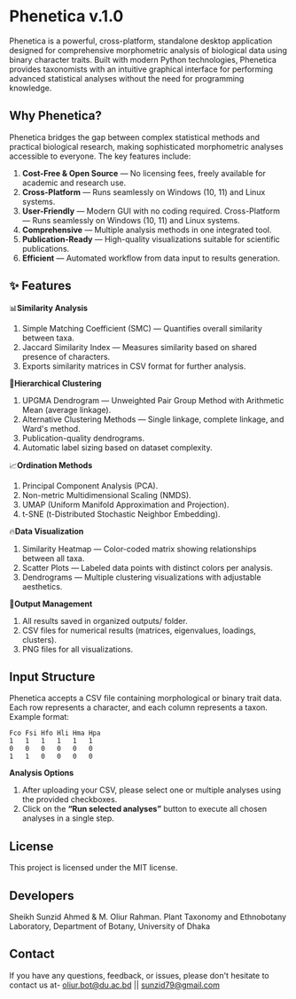# **Phenetica v.1.0**
Phenetica is a powerful, cross-platform, standalone desktop application designed for comprehensive morphometric analysis of biological data using binary character traits. Built with modern Python technologies, Phenetica provides taxonomists with an intuitive graphical interface for performing advanced statistical analyses without the need for programming knowledge.

## **Why Phenetica?**
Phenetica bridges the gap between complex statistical methods and practical biological research, making sophisticated morphometric analyses accessible to everyone. The key features include:
1. **Cost-Free & Open Source** — No licensing fees, freely available for academic and research use.
2. **Cross-Platform** — Runs seamlessly on Windows (10, 11) and Linux systems.
3. **User-Friendly** — Modern GUI with no coding required. Cross-Platform — Runs seamlessly on Windows (10, 11) and Linux systems.
4. **Comprehensive** — Multiple analysis methods in one integrated tool.
5. **Publication-Ready** — High-quality visualizations suitable for scientific publications.
6. **Efficient** — Automated workflow from data input to results generation.

## **✨ Features**

📊**Similarity Analysis**
1. Simple Matching Coefficient (SMC) — Quantifies overall similarity between taxa.
2. Jaccard Similarity Index — Measures similarity based on shared presence of characters.
3. Exports similarity matrices in CSV format for further analysis.

🌳**Hierarchical Clustering**
1. UPGMA Dendrogram — Unweighted Pair Group Method with Arithmetic Mean (average linkage).
2. Alternative Clustering Methods — Single linkage, complete linkage, and Ward's method.
3. Publication-quality dendrograms.
4. Automatic label sizing based on dataset complexity.

📈**Ordination Methods**
1. Principal Component Analysis (PCA).
2. Non-metric Multidimensional Scaling (NMDS).
3. UMAP (Uniform Manifold Approximation and Projection).
4. t-SNE (t-Distributed Stochastic Neighbor Embedding).

🔥**Data Visualization**
1. Similarity Heatmap — Color-coded matrix showing relationships between all taxa.
2. Scatter Plots — Labeled data points with distinct colors per analysis.
3. Dendrograms — Multiple clustering visualizations with adjustable aesthetics.

💾**Output Management**
1. All results saved in organized outputs/ folder.
2. CSV files for numerical results (matrices, eigenvalues, loadings, clusters).
3. PNG files for all visualizations.

## Input Structure
Phenetica accepts a CSV file containing morphological or binary trait data. Each row represents a character, and each column represents a taxon.
Example format:
```
Fco	Fsi	Hfo	Hli	Hma	Hpa
1	1	1	1	1	1
0	0	0	0	0	0
1	1	0	0	0	0
```
**Analysis Options**
1. After uploading your CSV, please select one or multiple analyses using the provided checkboxes.
2. Click on the **“Run selected analyses”** button to execute all chosen analyses in a single step.

## License
This project is licensed under the MIT license.

## Developers
Sheikh Sunzid Ahmed & M. Oliur Rahman.
Plant Taxonomy and Ethnobotany Laboratory, Department of Botany, University of Dhaka

## Contact
If you have any questions, feedback, or issues, please don't hesitate to contact us at-
oliur.bot@du.ac.bd || sunzid79@gmail.com
